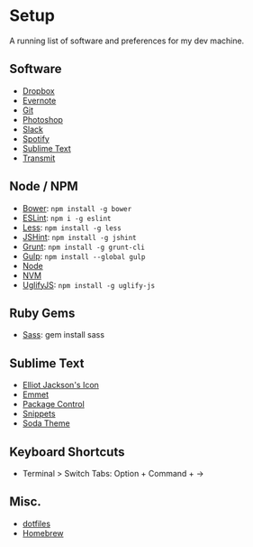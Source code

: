 # Setup

A running list of software and preferences for my dev machine.

## Software

  * [Dropbox](https://www.dropbox.com)
  * [Evernote](https://evernote.com)
  * [Git](http://git-scm.com/downloads)
  * [Photoshop](http://www.photoshop.com)
  * [Slack](https://itunes.apple.com/app/slack/id803453959?ls=1&mt=12)
  * [Spotify](https://www.spotify.com/us/download/)
  * [Sublime Text](http://www.sublimetext.com)
  * [Transmit](http://panic.com/transmit/)

## Node / NPM

  * [Bower](http://bower.io): `npm install -g bower`
  * [ESLint](http://eslint.org/docs/user-guide/command-line-interface): `npm i -g eslint`
  * [Less](http://lesscss.org): `npm install -g less`
  * [JSHint](http://jshint.com/install/): `npm install -g jshint`
  * [Grunt](http://gruntjs.com/getting-started): `npm install -g grunt-cli`
  * [Gulp](http://gulpjs.com): `npm install --global gulp`
  * [Node](http://nodejs.org)
  * [NVM](https://github.com/creationix/nvm)
  * [UglifyJS](https://github.com/mishoo/UglifyJS2): `npm install -g uglify-js`

## Ruby Gems

  * [Sass](http://sass-lang.com): gem install sass

## Sublime Text

  * [Elliot Jackson's Icon](http://blog.alexmaccaw.com/sublime-text)
  * [Emmet](http://emmet.io/download/)
  * [Package Control](http://wbond.net/sublime_packages/package_control/installation)
  * [Snippets](https://github.com/jonchretien/sublime-snippets)
  * [Soda Theme](https://github.com/buymeasoda/soda-theme/)

## Keyboard Shortcuts
  * Terminal > Switch Tabs: Option + Command + &rarr;

## Misc.

  * [dotfiles](https://github.com/jonchretien/dotfiles)
  * [Homebrew](http://brew.sh/)

